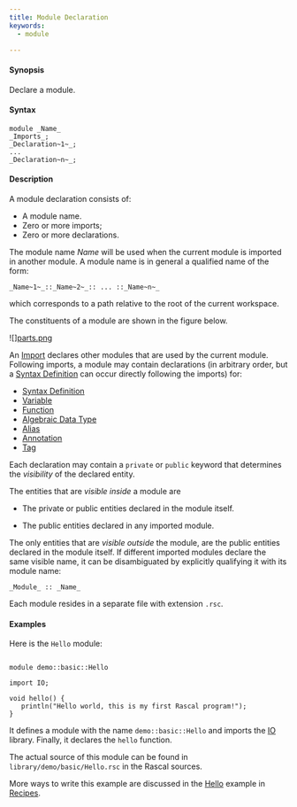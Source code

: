 ```yaml
---
title: Module Declaration
keywords:
  - module

---
```


#### Synopsis

Declare a module.

#### Syntax

```rascal
module _Name_
_Imports_;
_Declaration~1~_;
...
_Declaration~n~_;
```

#### Description

A module declaration consists of:

*  A module name.
*  Zero or more imports;
*  Zero or more declarations.

The module name _Name_ will be used when the current module is imported in another module. 
A module name is in general a qualified name of the form:
```rascal
_Name~1~_::_Name~2~_:: ... ::_Name~n~_
```
which corresponds to a path relative to the root of the current workspace.

The constituents of a module are shown in the figure below.

![][parts.png](/assets/Rascal/Declarations/Module/module-parts.png)

An [Import](../../../Rascal/Declarations/Import) declares other modules that are used by the current module.
Following imports, a module may contain declarations (in arbitrary order, but a [Syntax Definition](../../../Rascal/Declarations/SyntaxDefinition) can
occur directly following the imports) for:

*  [Syntax Definition](../../../Rascal/Declarations/SyntaxDefinition)
*  [Variable](../../../Rascal/Declarations/Variable)
*  [Function](../../../Rascal/Declarations/Function)
*  [Algebraic Data Type](../../../Rascal/Declarations/AlgebraicDataType)
*  [Alias](../../../Rascal/Declarations/Alias)
*  [Annotation](../../../Rascal/Declarations/Annotation)
*  [Tag](../../../Rascal/Declarations/Tag)

Each declaration may contain a `private` or `public` keyword that determines 
the _visibility_ of the declared entity. 

The entities that are _visible inside_ a module are

*  The private or public entities declared in the module itself.

*  The public entities declared in any imported module.

The only entities that are _visible outside_ the module, are the public entities declared in the module itself. If different imported modules declare the same visible name, it can be disambiguated by explicitly qualifying it with its module name:

```rascal
_Module_ :: _Name_
```

Each module resides in a separate file with extension `.rsc`.

#### Examples

Here is the `Hello` module:

```rascal 

module demo::basic::Hello

import IO;

void hello() {
   println("Hello world, this is my first Rascal program!");
}

```

It defines a module with the name `demo::basic::Hello` and imports the [IO](../../../Library/IO.md/) library.
Finally, it declares the `hello` function.

The actual source of this module can be found in `library/demo/basic/Hello.rsc` in the Rascal sources.

More ways to write this example are discussed in the [Hello](../../../Recipes/Basic/Hello/) example in [Recipes](../../../Recipes//).

